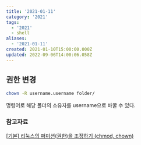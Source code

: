 ```yaml
---
title: '2021-01-11'
category: '2021'
tags:
  - '2021'
  - shell
aliases:
  - '2021-01-11'
created: 2021-01-10T15:00:00.000Z
updated: 2022-09-06T14:00:06.058Z
---
```


<Metadata />

## 권한 변경

```bash
chown -R username.username folder/
```

명령어로 해당 폴더의 소유자를 username으로 바꿀 수 있다.

### 참고자료

[[기본] 리눅스의 퍼미션(권한)을 조정하기 (chmod, chown)](https://conory.com/blog/19194)
